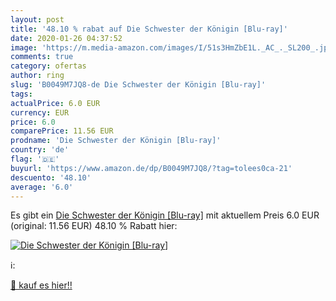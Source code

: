 ```yaml
---
layout: post
title: '48.10 % rabat auf Die Schwester der Königin [Blu-ray]'
date: 2020-01-26 04:37:52
image: 'https://m.media-amazon.com/images/I/51s3HmZbE1L._AC_._SL200_.jpg'
comments: true
category: ofertas
author: ring
slug: 'B0049M7JQ8-de Die Schwester der Königin [Blu-ray]'
tags: 
actualPrice: 6.0 EUR
currency: EUR
price: 6.0
comparePrice: 11.56 EUR
prodname: 'Die Schwester der Königin [Blu-ray]'
country: 'de'
flag: '🇩🇪'
buyurl: 'https://www.amazon.de/dp/B0049M7JQ8/?tag=tolees0ca-21'
descuento: '48.10'
average: '6.0'
---
```


Es gibt ein [Die Schwester der Königin [Blu-ray]](https://www.amazon.de/dp/B0049M7JQ8/?tag=tolees0ca-21) mit aktuellem Preis 6.0 EUR (original: 11.56 EUR) 48.10 % Rabatt hier:

[![Die Schwester der Königin [Blu-ray]](https://m.media-amazon.com/images/I/51s3HmZbE1L._AC_._SL200_.jpg)](https://www.amazon.de/dp/B0049M7JQ8/?tag=tolees0ca-21)

ℹ️:


[🛒 kauf es hier!!](https://www.amazon.de/dp/B0049M7JQ8/?tag=tolees0ca-21)
